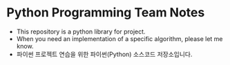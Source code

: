 # Python Programming Team Notes
- This repository is a python library for project.
- When you need an implementation of a specific algorithm, please let me know.
- 파이썬 프로젝트 연습을 위한 파이썬(Python) 소스코드 저장소입니다.
